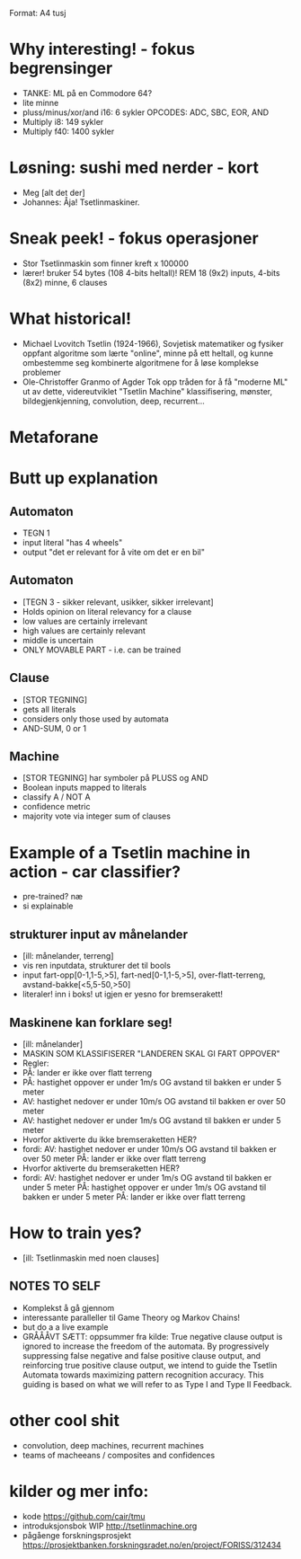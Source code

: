 Format: A4 tusj

# Why interesting! - fokus begrensinger
- TANKE: ML på en Commodore 64?
- lite minne
- pluss/minus/xor/and i16: 6 sykler OPCODES: ADC, SBC, EOR, AND
- Multiply i8: 149 sykler
- Multiply f40: 1400 sykler

# Løsning: sushi med nerder - kort
- Meg [alt det der]
- Johannes: Åja! Tsetlinmaskiner.

# Sneak peek! - fokus operasjoner
- Stor Tsetlinmaskin som finner kreft x 100000
- lærer! bruker 54 bytes (108 4-bits heltall)! REM 18 (9x2) inputs, 4-bits (8x2) minne, 6 clauses

# What historical!
- Michael Lvovitch Tsetlin (1924-1966), Sovjetisk matematiker og fysiker
  oppfant algoritme som lærte "online", minne på ett heltall, og kunne ombestemme seg
  kombinerte algoritmene for å løse komplekse problemer
- Ole-Christoffer Granmo of Agder
  Tok opp tråden for å få "moderne ML" ut av dette, videreutviklet "Tsetlin Machine"
  klassifisering, mønster, bildegjenkjenning, convolution, deep, recurrent...

# Metaforane

# Butt up explanation

## Automaton
- TEGN 1
- input literal "has 4 wheels"
- output "det er relevant for å vite om det er en bil"

## Automaton
- [TEGN 3 - sikker relevant, usikker, sikker irrelevant]
- Holds opinion on literal relevancy for a clause
- low values are certainly irrelevant
- high values are certainly relevant
- middle is uncertain
- ONLY MOVABLE PART - i.e. can be trained

## Clause
- [STOR TEGNING]
- gets all literals
- considers only those used by automata
- AND-SUM, 0 or 1

## Machine
- [STOR TEGNING] har symboler på PLUSS og AND
- Boolean inputs mapped to literals
- classify A / NOT A
- confidence metric
- majority vote via integer sum of clauses

# Example of a Tsetlin machine in action - car classifier?
- pre-trained? næ
- si explainable

## strukturer input av månelander
- [ill: månelander, terreng]
- vis ren inputdata, strukturer det til bools
- input fart-opp[0-1,1-5,>5], fart-ned[0-1,1-5,>5], over-flatt-terreng, avstand-bakke[<5,5-50,>50]
- literaler! inn i boks! ut igjen er yesno for bremserakett!

## Maskinene kan forklare seg!
- [ill: månelander]
- MASKIN SOM KLASSIFISERER "LANDEREN SKAL GI FART OPPOVER"
- Regler:
- PÅ: lander er ikke over flatt terreng
- PÅ: hastighet oppover er under 1m/s OG avstand til bakken er under 5 meter
- AV: hastighet nedover er under 10m/s OG avstand til bakken er over 50 meter
- AV: hastighet nedover er under 1m/s OG avstand til bakken er under 5 meter
- Hvorfor aktiverte du ikke bremseraketten HER?
- fordi: AV: hastighet nedover er under 10m/s OG avstand til bakken er over 50 meter
         PÅ: lander er ikke over flatt terreng
- Hvorfor aktiverte du bremseraketten HER?
- fordi: AV: hastighet nedover er under 1m/s OG avstand til bakken er under 5 meter
         PÅ: hastighet oppover er under 1m/s OG avstand til bakken er under 5 meter
         PÅ: lander er ikke over flatt terreng

# How to train yes?
- [ill: Tsetlinmaskin med noen clauses]
## NOTES TO SELF
- Komplekst å gå gjennom
- interessante paralleller til Game Theory og Markov Chains!
- but do a a live example
- GRÅÅÅVT SÆTT: oppsummer fra kilde: True negative clause output is ignored to increase the freedom of the automata. By
  progressively suppressing false negative and false positive clause output, and reinforcing true
  positive clause output, we intend to guide the Tsetlin Automata towards maximizing pattern
  recognition accuracy. This guiding is based on what we will refer to as Type I and Type II
  Feedback.

# other cool shit
- convolution, deep machines, recurrent machines
- teams of macheeans / composites and confidences

# kilder og mer info:
- kode https://github.com/cair/tmu
- introduksjonsbok WIP http://tsetlinmachine.org
- pågåenge forskningsprosjekt https://prosjektbanken.forskningsradet.no/en/project/FORISS/312434
